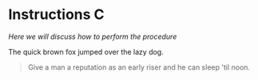 # Instructions C

*Here we will discuss how to perform the procedure*

The quick brown fox jumped over the lazy dog.

> Give a man a reputation as an early riser and he can sleep 'til noon.